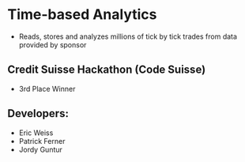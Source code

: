 # Time-based Analytics
* Reads, stores and analyzes millions of tick by tick trades from data provided by sponsor

## Credit Suisse Hackathon (Code Suisse)
* 3rd Place Winner

## Developers:
* Eric Weiss
* Patrick Ferner
* Jordy Guntur

